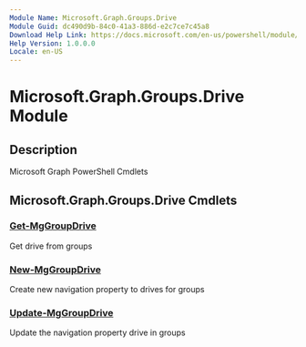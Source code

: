 ```yaml
---
Module Name: Microsoft.Graph.Groups.Drive
Module Guid: dc490d9b-84c0-41a3-886d-e2c7ce7c45a8
Download Help Link: https://docs.microsoft.com/en-us/powershell/module/microsoft.graph.groups.drive
Help Version: 1.0.0.0
Locale: en-US
---
```


# Microsoft.Graph.Groups.Drive Module
## Description
Microsoft Graph PowerShell Cmdlets

## Microsoft.Graph.Groups.Drive Cmdlets
### [Get-MgGroupDrive](Get-MgGroupDrive.md)
Get drive from groups

### [New-MgGroupDrive](New-MgGroupDrive.md)
Create new navigation property to drives for groups

### [Update-MgGroupDrive](Update-MgGroupDrive.md)
Update the navigation property drive in groups


